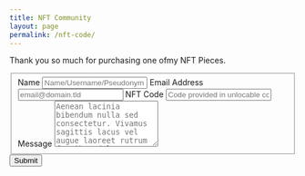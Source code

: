 ```yaml
---
title: NFT Community
layout: page
permalink: /nft-code/
---
```

Thank you so much for purchasing one ofmy NFT Pieces. 



  <form id="fs-frm" name="simple-contact-form" accept-charset="utf-8" action="https://formspree.io/f/xayvyppr" method="post">
  <fieldset id="fs-frm-inputs">
    <label for="name">Name</label>
    <input type="text" name="name" id="name" placeholder="Name/Username/Pseudonym" required="">
    <label for="email-address">Email Address</label>
    <input type="email" name="_replyto" id="email-address" placeholder="email@domain.tld" required="">
    <label for="nft-code">NFT Code</label>
    <input type="text" name="name" id="nft-code" placeholder="Code provided in unlocable content" required="">
    <label for="message">Message</label>
    <textarea rows="5" name="message" id="message" placeholder="Aenean lacinia bibendum nulla sed consectetur. Vivamus sagittis lacus vel augue laoreet rutrum faucibus dolor auctor. Donec ullamcorper nulla non metus auctor fringilla nullam quis risus." required=""></textarea>
    <input type="hidden" name="_subject" id="email-subject" value="Contact Form Submission">
  </fieldset>
  <input type="submit" value="Submit">
</form>


